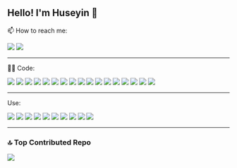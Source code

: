  ## Hello! I'm Huseyin 👋

 📫 How to reach me:  

[![](https://img.shields.io/badge/-Hüseyin%20Karakaya-informational?style=flat&logo=linkedin&logoColor=white&color=0077b5)](https://www.linkedin.com/in/h%C3%BCseyin-karakaya-248790215/) 
[![](https://img.shields.io/badge/-Send%20Email-informational?style=flat&logo=microsoft-outlook&logoColor=white&color=0078D4)](mailto:huseyinkkarakaya@gmail.com) 

---

:man_technologist: Code:

![](https://img.shields.io/badge/Code-React_Native-informational?style=flat&logo=react&logoColor=white&color=1F6FEB) ![](https://img.shields.io/badge/Code-JavaScript-informational?style=flat&logo=javascript&logoColor=white&color=1F6FEB) ![](https://img.shields.io/badge/Code-Flutter-informational?style=flat&logo=flutter&logoColor=white&color=1F6FEB) ![](https://img.shields.io/badge/Code-Dart-informational?style=flat&logo=dart&logoColor=white&color=1F6FEB) ![](https://img.shields.io/badge/Code-Git-informational?style=flat&logo=git&logoColor=white&color=1F6FEB) ![](https://img.shields.io/badge/Code-TypeScript-informational?style=flat&logo=typescript&logoColor=white&color=1F6FEB) ![](https://img.shields.io/badge/Code-React-informational?style=flat&logo=react&logoColor=white&color=1F6FEB) ![](https://img.shields.io/badge/Code-C%2B%2B-informational?style=flat&logo=c%2B%2B&logoColor=white&color=1F6FEB) ![](https://img.shields.io/badge/Code-GitHub-informational?style=flat&logo=github&logoColor=white&color=1F6FEB) ![](https://img.shields.io/badge/Code-NumPy-informational?style=flat&logo=numpy&logoColor=white&color=1F6FEB) ![](https://img.shields.io/badge/Code-Python-informational?style=flat&logo=python&logoColor=white&color=1F6FEB) ![](https://img.shields.io/badge/Code-Java-informational?style=flat&logo=openjdk&logoColor=white&color=1F6FEB) ![](https://img.shields.io/badge/Code-NodeJS-informational?style=flat&logo=node.js&logoColor=white&color=1F6FEB) ![](https://img.shields.io/badge/Code-ExpressJS-informational?style=flat&logo=express&logoColor=white&color=1F6FEB) ![](https://img.shields.io/badge/Code-MongoDB-informational?style=flat&logo=mongodb&logoColor=white&color=1F6FEB) ![](https://img.shields.io/badge/Code-Android-informational?style=flat&logo=android&logoColor=white&color=1F6FEB) ![](https://img.shields.io/badge/Code-iOS-informational?style=flat&logo=ios&logoColor=white&color=1F6FEB)

---

Use:

![](https://img.shields.io/badge/Swagger-informational?style=flat&logo=swagger&logoColor=white&color=85EA2D) ![](https://img.shields.io/badge/Postman-informational?style=flat&logo=postman&logoColor=white&color=FF6C37) ![](https://img.shields.io/badge/Jira-informational?style=flat&logo=jira&logoColor=white&color=0052CC) ![](https://img.shields.io/badge/Azure_Devops-informational?style=flat&logo=azure-devops&logoColor=white&color=0078D7) ![](https://img.shields.io/badge/Xcode-informational?style=flat&logo=xcode&logoColor=white&color=1575F9) ![](https://img.shields.io/badge/Android_Studio-informational?style=flat&logo=android-studio&logoColor=white&color=3DDC84) ![](https://img.shields.io/badge/App_Center-informational?style=flat&logo=visualstudiocode&logoColor=white&color=6D5F91) ![](https://img.shields.io/badge/App_Store_Connect-informational?style=flat&logo=apple&logoColor=white&color=333333) ![](https://img.shields.io/badge/App_Store-informational?style=flat&logo=apple&logoColor=white&color=333333) ![](https://img.shields.io/badge/Google_Play_Store-informational?style=flat&logo=google-play&logoColor=white&color=34A853)


---


### 🔝 Top Contributed Repo
![](https://github-contributor-stats.vercel.app/api?username=huseyin6&limit=5&theme=default&combine_all_yearly_contributions=true)


